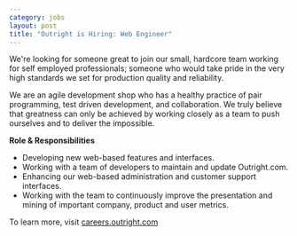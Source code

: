 ```yaml
--- 
category: jobs
layout: post
title: "Outright is Hiring: Web Engineer"
---
```

We're looking for someone great to join our small, hardcore team working for self employed professionals; someone who would take pride in the very high standards we set for production quality and reliability.

We are an agile development shop who has a healthy practice of pair programming, test driven development, and collaboration. We truly believe that greatness can only be achieved by working closely as a team to push ourselves and to deliver the impossible.

<strong>Role &amp; Responsibilities</strong>
<ul>
	<li> Developing new web-based features and interfaces.</li>
	<li>Working with a team of developers to maintain and update Outright.com.</li>
	<li>Enhancing our web-based administration and customer support interfaces.</li>
	<li>Working with the team to continuously improve the presentation and mining of important company, product and user metrics.</li>
</ul>
To learn more, visit <a href="http://careers.outright.com/">careers.outright.com</a>
